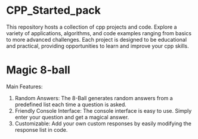 # CPP_Started_pack
This repository hosts a collection of cpp projects and code. Explore a variety of applications, algorithms, and code examples ranging from basics to more advanced challenges. Each project is designed to be educational and practical, providing opportunities to learn and improve your cpp skills.

# Magic 8-ball

Main Features:

1. Random Answers: The 8-Ball generates random answers from a predefined list each time a question is asked.
2. Friendly Console Interface: The console interface is easy to use. Simply enter your question and get a magical answer.
3. Customizable: Add your own custom responses by easily modifying the response list in code.
